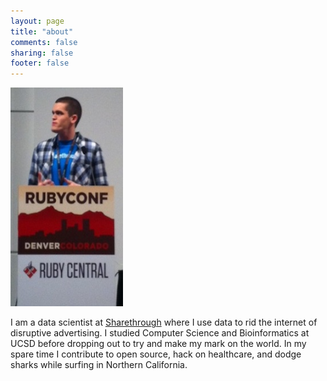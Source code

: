 ```yaml
---
layout: page
title: "about"
comments: false
sharing: false
footer: false
---
```

<img src="/images/rubyconf.jpg" alt="" height=350 width=180/>

I am a data scientist at
[Sharethrough](http://sharethrough.com) where I use data to rid the internet of disruptive advertising. 
I studied Computer Science and Bioinformatics at UCSD before dropping out to try and make my mark on the world. 
In my spare time I contribute to open source, hack on healthcare, and dodge sharks while surfing in Northern California.

